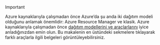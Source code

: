 > [!IMPORTANT]
> Azure kaynaklarıyla çalışmadan önce Azure’da şu anda iki dağıtım modeli olduğunu anlamak önemlidir: Azure Resource Manager ve klasik. Azure kaynaklarıyla çalışmadan önce [dağıtım modellerini ve araçlarlarını](../articles/azure-classic-rm.md) iyice anladığınızdan emin olun. Bu makalenin en üstündeki sekmelere tıklayarak farklı araçlarla ilgili belgeleri görüntüleyebilirsiniz.
> 
> 

<!--HONumber=Sep16_HO3-->


